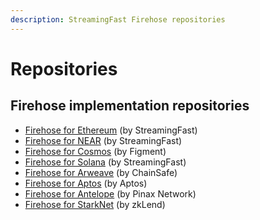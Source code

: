 ```yaml
---
description: StreamingFast Firehose repositories
---
```


# Repositories

## Firehose implementation repositories

* [Firehose for Ethereum](https://github.com/streamingfast/sf-ethereum) (by StreamingFast)
* [Firehose for NEAR](https://github.com/streamingfast/sf-near) (by StreamingFast)
* [Firehose for Cosmos](https://github.com/figment-networks/firehose-cosmos) (by Figment)
* [Firehose for Solana](https://github.com/streamingfast/sf-solana) (by StreamingFast)
* [Firehose for Arweave](https://github.com/streamingfast/firehose-arweave) (by ChainSafe)
* [Firehose for Aptos](https://github.com/streamingfast/firehose-aptos) (by Aptos)
* [Firehose for Antelope](https://github.com/pinax-network/firehose-antelope) (by Pinax Network)
* [Firehose for StarkNet](https://github.com/starknet-graph/firehose-starknet) (by zkLend)

